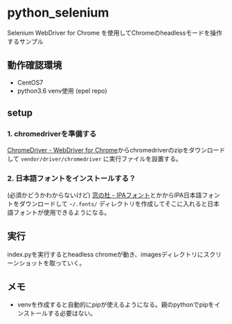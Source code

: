 # python_selenium
Selenium WebDriver for Chrome を使用してChromeのheadlessモードを操作するサンプル

## 動作確認環境
- CentOS7
- python3.6 venv使用 (epel repo)

## setup
### 1. chromedriverを準備する
[ChromeDriver - WebDriver for Chrome](https://sites.google.com/a/chromium.org/chromedriver/downloads)からchromedriverのzipをダウンロードして `vendor/driver/chromedriver` に実行ファイルを設置する。

### 2. 日本語フォントをインストールする？
(必須かどうかわからないけど) [窓の杜 - IPAフォント](https://forest.watch.impress.co.jp/library/software/ipafont/)とかからIPA日本語フォントをダウンロードして `~/.fonts/` ディレクトリを作成してそこに入れると日本語フォントが使用できるようになる。

## 実行
index.pyを実行するとheadless chromeが動き、imagesディレクトリにスクリーンショットを取っていく。

## メモ
- venvを作成すると自動的にpipが使えるようになる。親のpythonでpipをインストールする必要はない。
